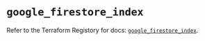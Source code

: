 # `google_firestore_index`

Refer to the Terraform Registory for docs: [`google_firestore_index`](https://www.terraform.io/docs/providers/google-beta/r/google_firestore_index).
